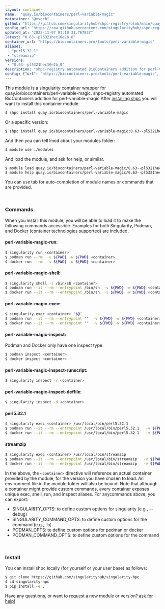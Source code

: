 ```yaml
---
layout: container
name:  "quay.io/biocontainers/perl-variable-magic"
maintainer: "@vsoch"
github: "https://github.com/singularityhub/shpc-registry/blob/main/quay.io/biocontainers/perl-variable-magic/container.yaml"
config_url: "https://raw.githubusercontent.com/singularityhub/shpc-registry/main/quay.io/biocontainers/perl-variable-magic/container.yaml"
updated_at: "2022-11-07 01:10:31.767837"
latest: "0.63--pl5321hec16e2b_0"
container_url: "https://biocontainers.pro/tools/perl-variable-magic"
aliases:
 - "perl5.32.1"
 - "streamzip"
versions:
 - "0.63--pl5321hec16e2b_0"
description: "shpc-registry automated BioContainers addition for perl-variable-magic"
config: {"url": "https://biocontainers.pro/tools/perl-variable-magic", "maintainer": "@vsoch", "description": "shpc-registry automated BioContainers addition for perl-variable-magic", "latest": {"0.63--pl5321hec16e2b_0": "sha256:2013306ab85264ff8376bba7122580090d3a176a4827e177b39ba7ab998797a1"}, "tags": {"0.63--pl5321hec16e2b_0": "sha256:2013306ab85264ff8376bba7122580090d3a176a4827e177b39ba7ab998797a1"}, "docker": "quay.io/biocontainers/perl-variable-magic", "aliases": {"perl5.32.1": "/usr/local/bin/perl5.32.1", "streamzip": "/usr/local/bin/streamzip"}}
---
```


This module is a singularity container wrapper for quay.io/biocontainers/perl-variable-magic.
shpc-registry automated BioContainers addition for perl-variable-magic
After [installing shpc](#install) you will want to install this container module:


```bash
$ shpc install quay.io/biocontainers/perl-variable-magic
```

Or a specific version:

```bash
$ shpc install quay.io/biocontainers/perl-variable-magic:0.63--pl5321hec16e2b_0
```

And then you can tell lmod about your modules folder:

```bash
$ module use ./modules
```

And load the module, and ask for help, or similar.

```bash
$ module load quay.io/biocontainers/perl-variable-magic/0.63--pl5321hec16e2b_0
$ module help quay.io/biocontainers/perl-variable-magic/0.63--pl5321hec16e2b_0
```

You can use tab for auto-completion of module names or commands that are provided.

<br>

### Commands

When you install this module, you will be able to load it to make the following commands accessible.
Examples for both Singularity, Podman, and Docker (container technologies supported) are included.

#### perl-variable-magic-run:

```bash
$ singularity run <container>
$ podman run --rm  -v ${PWD} -w ${PWD} <container>
$ docker run --rm  -v ${PWD} -w ${PWD} <container>
```

#### perl-variable-magic-shell:

```bash
$ singularity shell -s /bin/sh <container>
$ podman run --it --rm --entrypoint /bin/sh  -v ${PWD} -w ${PWD} <container>
$ docker run --it --rm --entrypoint /bin/sh  -v ${PWD} -w ${PWD} <container>
```

#### perl-variable-magic-exec:

```bash
$ singularity exec <container> "$@"
$ podman run --it --rm --entrypoint ""  -v ${PWD} -w ${PWD} <container> "$@"
$ docker run --it --rm --entrypoint ""  -v ${PWD} -w ${PWD} <container> "$@"
```

#### perl-variable-magic-inspect:

Podman and Docker only have one inspect type.

```bash
$ podman inspect <container>
$ docker inspect <container>
```

#### perl-variable-magic-inspect-runscript:

```bash
$ singularity inspect -r <container>
```

#### perl-variable-magic-inspect-deffile:

```bash
$ singularity inspect -d <container>
```


#### perl5.32.1

```bash
$ singularity exec <container> /usr/local/bin/perl5.32.1
$ podman run --it --rm --entrypoint /usr/local/bin/perl5.32.1   -v ${PWD} -w ${PWD} <container> -c " $@"
$ docker run --it --rm --entrypoint /usr/local/bin/perl5.32.1   -v ${PWD} -w ${PWD} <container> -c " $@"
```


#### streamzip

```bash
$ singularity exec <container> /usr/local/bin/streamzip
$ podman run --it --rm --entrypoint /usr/local/bin/streamzip   -v ${PWD} -w ${PWD} <container> -c " $@"
$ docker run --it --rm --entrypoint /usr/local/bin/streamzip   -v ${PWD} -w ${PWD} <container> -c " $@"
```



In the above, the `<container>` directive will reference an actual container provided
by the module, for the version you have chosen to load. An environment file in the
module folder will also be bound. Note that although a container
might provide custom commands, every container exposes unique exec, shell, run, and
inspect aliases. For anycommands above, you can export:

 - SINGULARITY_OPTS: to define custom options for singularity (e.g., --debug)
 - SINGULARITY_COMMAND_OPTS: to define custom options for the command (e.g., -b)
 - PODMAN_OPTS: to define custom options for podman or docker
 - PODMAN_COMMAND_OPTS: to define custom options for the command

<br>

### Install

You can install shpc locally (for yourself or your user base) as follows:

```bash
$ git clone https://github.com/singularityhub/singularity-hpc
$ cd singularity-hpc
$ pip install -e .
```

Have any questions, or want to request a new module or version? [ask for help!](https://github.com/singularityhub/singularity-hpc/issues)